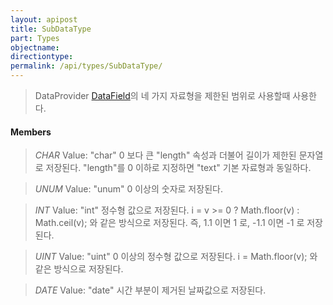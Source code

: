 ```yaml
---
layout: apipost
title: SubDataType
part: Types
objectname: 
directiontype: 
permalink: /api/types/SubDataType/
---
```



> DataProvider [DataField](/api/types/)의 네 가지 자료형을 제한된 범위로 사용할때 사용한다.

#### Members

> *CHAR*
> Value: "char"
> 0 보다 큰 "length" 속성과 더불어 길이가 제한된 문자열로 저장된다. "length"를 0 이하로 지정하면 "text" 기본 자료형과 동일하다.

> *UNUM*
> Value: "unum"
> 0 이상의 숫자로 저장된다.

> *INT*
> Value: "int"
> 정수형 값으로 저장된다. i = v >= 0 ? Math.floor(v) : Math.ceil(v); 와 같은 방식으로 저장된다. 즉, 1.1 이면 1 로, -1.1 이면 -1 로 저장된다.

> *UINT*
> Value: "uint"
> 0 이상의 정수형 값으로 저장된다. i = Math.floor(v); 와 같은 방식으로 저장된다.

> *DATE*
> Value: "date"
> 시간 부분이 제거된 날짜값으로 저장된다.
